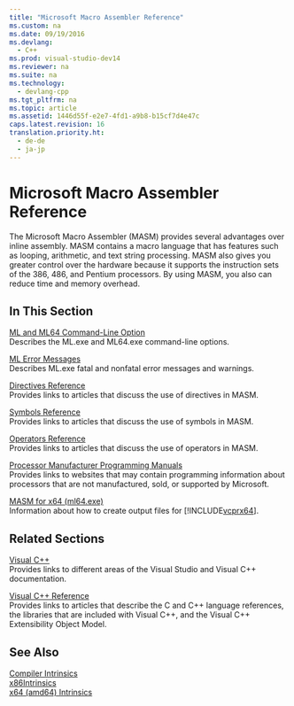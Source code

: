 ```yaml
---
title: "Microsoft Macro Assembler Reference"
ms.custom: na
ms.date: 09/19/2016
ms.devlang: 
  - C++
ms.prod: visual-studio-dev14
ms.reviewer: na
ms.suite: na
ms.technology: 
  - devlang-cpp
ms.tgt_pltfrm: na
ms.topic: article
ms.assetid: 1446d55f-e2e7-4fd1-a9b8-b15cf7d4e47c
caps.latest.revision: 16
translation.priority.ht: 
  - de-de
  - ja-jp
---
```

# Microsoft Macro Assembler Reference
The Microsoft Macro Assembler (MASM) provides several advantages over inline assembly. MASM contains a macro language that has features such as looping, arithmetic, and text string processing. MASM also gives you greater control over the hardware because it supports the instruction sets of the 386, 486, and Pentium processors. By using MASM, you also can reduce time and memory overhead.  
  
## In This Section  
 [ML and ML64 Command-Line Option](../vs140/ML-and-ML64-Command-Line-Reference.md)  
 Describes the ML.exe and ML64.exe command-line options.  
  
 [ML Error Messages](../vs140/ML-Error-Messages.md)  
 Describes ML.exe fatal and nonfatal error messages and warnings.  
  
 [Directives Reference](../vs140/Directives-Reference.md)  
 Provides links to articles that discuss the use of directives in MASM.  
  
 [Symbols Reference](../vs140/Symbols-Reference.md)  
 Provides links to articles that discuss the use of symbols in MASM.  
  
 [Operators Reference](../vs140/Operators-Reference.md)  
 Provides links to articles that discuss the use of operators in MASM.  
  
 [Processor Manufacturer Programming Manuals](../vs140/Processor-Manufacturer-Programming-Manuals.md)  
 Provides links to websites that may contain programming information about processors that are not manufactured, sold, or supported by Microsoft.  
  
 [MASM for x64 (ml64.exe)](../vs140/MASM-for-x64--ml64.exe-.md)  
 Information about how to create output files for [!INCLUDE[vcprx64](../vs140/includes/vcprx64_md.md)].  
  
## Related Sections  
 [Visual C++](../vs140/Visual-C---in-Visual-Studio-2015.md)  
 Provides links to different areas of the Visual Studio and Visual C++ documentation.  
  
 [Visual C++ Reference](assetId:///1ba03b5c-8229-4f63-b08c-6c12141d6ab1)  
 Provides links to articles that describe the C and C++ language references, the libraries that are included with Visual C++, and the Visual C++ Extensibility Object Model.  
  
## See Also  
 [Compiler Intrinsics](../vs140/Compiler-Intrinsics.md)   
 [x86Intrinsics](../vs140/x86-Intrinsics-List.md)   
 [x64 (amd64) Intrinsics](../vs140/x64--amd64--Intrinsics-List.md)